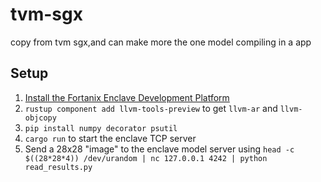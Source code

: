 # tvm-sgx
copy from tvm sgx,and can make more the one model compiling in a app
## Setup
1. [Install the Fortanix Enclave Development Platform](https://edp.fortanix.com/docs/installation/guide/)
2. `rustup component add llvm-tools-preview` to get `llvm-ar` and `llvm-objcopy`
3. `pip install numpy decorator psutil`
4. `cargo run` to start the enclave TCP server
5. Send a 28x28 "image" to the enclave model server using `head -c $((28*28*4)) /dev/urandom | nc 127.0.0.1 4242 | python read_results.py`
